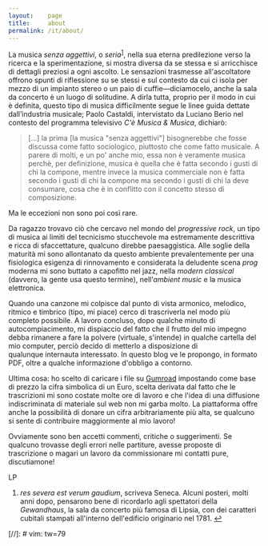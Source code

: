 ```yaml
---
layout:    page
title:     about
permalink: /it/about/
---
```


La musica *senza aggettivi*, o *seria*<sup><a href="#fn1"
id="ref1">1</a></sup>, nella sua eterna predilezione verso la ricerca e la
sperimentazione, si mostra diversa da se stessa e si arricchisce di dettagli
preziosi a ogni ascolto. Le sensazioni trasmesse all'ascoltatore offrono spunti
di riflessione su se stessi e sul contesto da cui ci isola per mezzo di un
impianto stereo o un paio di cuffie—diciamocelo, anche la sala da concerto è un
luogo di solitudine. A dirla tutta, proprio per il modo in cui è definita,
questo tipo di musica difficilmente segue le linee guida dettate dall’industria
musicale; Paolo Castaldi, intervistato da Luciano Berio nel contesto del
programma televisivo *C'è Musica & Musica*, dichiarò:

> [...] la prima [la musica "senza aggettivi"] bisognerebbe che fosse discussa
> come fatto sociologico, piuttosto che come fatto musicale. A parere di molti,
> e un po' anche mio, essa non è veramente musica perchè, per definizione,
> musica è quella che è fatta secondo i gusti di chi la compone, mentre invece
> la musica commerciale non è fatta secondo i gusti di chi la compone ma
> secondo i gusti di chi la deve consumare, cosa che è in conflitto con il
> concetto stesso di composizione.

Ma le eccezioni non sono poi così rare.

Da ragazzo trovavo ciò che cercavo nel mondo del *progressive rock*, un tipo
di musica ai limiti del tecnicismo stucchevole ma estremamente descrittiva e
ricca di sfaccettature, qualcuno direbbe paesaggistica. Alle soglie della
maturità mi sono allontanato da questo ambiente prevalentemente per una
fisiologica esigenza di rinnovamento e considerata la deludente scena *prog*
moderna mi sono buttato a capofitto nel jazz, nella *modern classical*
(davvero, la gente usa questo termine), nell’*ambient music* e la musica
elettronica.

Quando una canzone mi colpisce dal punto di vista armonico, melodico, ritmico e
timbrico (tipo, mi piace) cerco di trascriverla nel modo più completo
possibile. A lavoro concluso, dopo qualche minuto di autocompiacimento, mi
dispiaccio del fatto che il frutto del mio impegno debba rimanere a fare la
polvere (virtuale, s'intende) in qualche cartella del mio computer, perciò
decido di metterlo a disposizione di qualunque internauta interessato. In
questo blog ve le propongo, in formato PDF, oltre a qualche informazione
d'obbligo a contorno.

Ultima cosa: ho scelto di caricare i file su [Gumroad](http://www.gumroad.com)
impostando come base di prezzo la cifra simbolica di un Euro, scelta derivata
dal fatto che le trascrizioni mi sono costate molte ore di lavoro e che l'idea
di una diffusione indiscriminata di materiale sul web non mi garba molto. La
piattaforma offre anche la possibilità di donare un cifra arbitrariamente più
alta, se qualcuno si sente di contribuire maggiormente al mio lavoro!

Ovviamente sono ben accetti commenti, critiche o suggerimenti. Se qualcuno
trovasse degli errori nelle partiture, avesse proposte di trascrizione o magari
un lavoro da commissionare mi contatti pure, discutiamone!

LP

<ol>
    <li id="fn1" class="footnote">
        <em>res severa est verum gaudium</em>, scriveva Seneca. Alcuni posteri,
        molti anni dopo, pensarono bene di ricordarlo agli spettatori della
        <em>Gewandhaus</em>, la sala da concerto più famosa di Lipsia, con dei
        caratteri cubitali stampati all'interno dell'edificio originario nel
        1781. <a href="#ref1" title="Jump back to footnote 1 in the
        text.">↩</a>
    </li>
</ol>

[//]: # vim: tw=79
